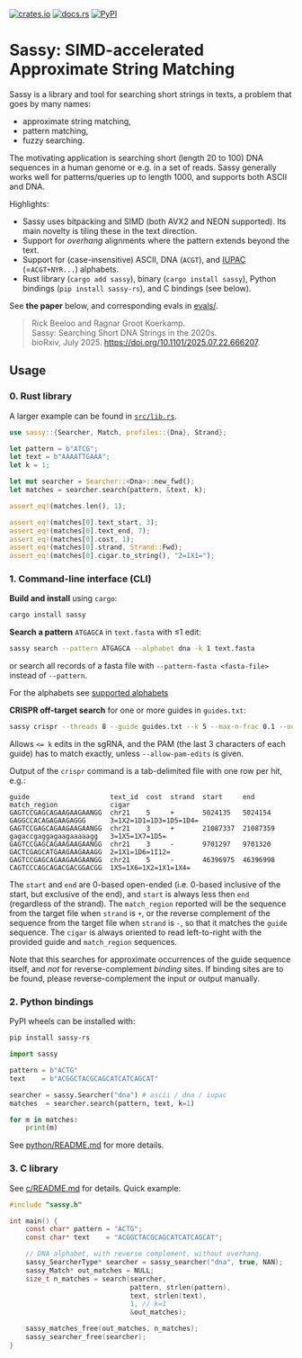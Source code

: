 [![crates.io](https://img.shields.io/crates/v/sassy.svg)](https://crates.io/crates/sassy)
[![docs.rs](https://img.shields.io/docsrs/sassy.svg)](https://docs.rs/sassy)
[![PyPI](https://img.shields.io/pypi/v/sassy-rs.svg)](https://pypi.org/project/sassy-rs/)

# Sassy: SIMD-accelerated Approximate String Matching

Sassy is a library and tool for searching short strings in texts,
a problem that goes by many names:
- approximate string matching,
- pattern matching,
- fuzzy searching.

The motivating application is searching short (length 20 to 100) DNA sequences
in a human genome or e.g. in a set of reads.
Sassy generally works well for patterns/queries up to length 1000,
and supports both ASCII and DNA.

Highlights:
- Sassy uses bitpacking and SIMD (both AVX2 and NEON supported).
  Its main novelty is tiling these in the text direction.
- Support for _overhang_ alignments where the pattern extends beyond the text.
- Support for (case-insensitive) ASCII, DNA (`ACGT`), and
  [IUPAC](https://www.bioinformatics.org/sms/iupac.html) (=`ACGT+NYR...`) alphabets.
- Rust library (`cargo add sassy`), binary (`cargo install sassy`), Python
  bindings (`pip install sassy-rs`), and C bindings (see below).

See **the paper** below, and corresponding evals in [evals/](evals/).

> Rick Beeloo and Ragnar Groot Koerkamp.  
> Sassy: Searching Short DNA Strings in the 2020s.  
> bioRxiv, July 2025.
> https://doi.org/10.1101/2025.07.22.666207.


## Usage

### 0. Rust library

A larger example can be found in [`src/lib.rs`](src/lib.rs).

```rust
use sassy::{Searcher, Match, profiles::{Dna}, Strand};

let pattern = b"ATCG";
let text = b"AAAATTGAAA";
let k = 1;

let mut searcher = Searcher::<Dna>::new_fwd();
let matches = searcher.search(pattern, &text, k);

assert_eq!(matches.len(), 1);

assert_eq!(matches[0].text_start, 3);
assert_eq!(matches[0].text_end, 7);
assert_eq!(matches[0].cost, 1);
assert_eq!(matches[0].strand, Strand::Fwd);
assert_eq!(matches[0].cigar.to_string(), "2=1X1=");
```

### 1. Command-line interface (CLI)

**Build and install** using `cargo`:

```bash
cargo install sassy
```

**Search a pattern** `ATGAGCA` in `text.fasta` with ≤1 edit:
```bash
sassy search --pattern ATGAGCA --alphabet dna -k 1 text.fasta
```
or search all records of a fasta file with `--pattern-fasta <fasta-file>` instead of `--pattern`.

For the alphabets see [supported alphabets](#supported-alphabets)

**CRISPR off-target search** for one or more guides in `guides.txt`:
```bash
sassy crispr --threads 8 --guide guides.txt --k 5 --max-n-frac 0.1 --output hits.tsv hg38.fasta
```

Allows `<= k` edits in the sgRNA, and the PAM (the last 3 characters of each guide) has to match exactly, unless `--allow-pam-edits` is given.

Output of the `crispr` command is a tab-delimited file with one row per hit, e.g.:

```text
guide                    text_id  cost  strand  start     end       match_region             cigar
GAGTCCGAGCAGAAGAAGAANGG  chr21    5     +       5024135   5024154   GAGGCCACAGAGAAGAGGG      3=1X2=1D1=1D3=1D5=1D4=
GAGTCCGAGCAGAAGAAGAANGG  chr21    3     +       21087337  21087359  gagaccgaggagaagaaaaagg   3=1X5=1X7=1D5=
GAGTCCGAGCAGAAGAAGAANGG  chr21    3     -       9701297   9701320   GACTCGAGCATGAAGAAGAAAGG  2=1X1=1D6=1I12=
GAGTCCGAGCAGAAGAAGAANGG  chr21    5     -       46396975  46396998  CAGTCCCAGCAGACGACGGACGG  1X5=1X6=1X2=1X1=1X4=
```

The `start` and `end` are 0-based open-ended (i.e. 0-based inclusive of the
start, but exclusive of the end), and `start` is always less then `end`
(regardless of the strand).  The 
`match_region` reported will be the sequence from the target file when `strand` is `+`, or the reverse complement
of the sequence from the target file when `strand` is `-`, so that it matches the `guide` sequence.
The `cigar` is always oriented to read left-to-right with the provided guide and `match_region` sequences.

Note that this searches for approximate occurrences of the guide
sequence itself, and _not_ for reverse-complement _binding_ sites.
If binding sites are to be found, please reverse-complement the input or output manually.

### 2. Python bindings

PyPI wheels can be installed with:

```bash
pip install sassy-rs 
```

```python
import sassy

pattern = b"ACTG"
text    = b"ACGGCTACGCAGCATCATCAGCAT"

searcher = sassy.Searcher("dna") # ascii / dna / iupac
matches  = searcher.search(pattern, text, k=1)

for m in matches:
    print(m)
```

See [python/README.md](python/README.md) for more details.

### 3. C library

See [c/README.md](c/README.md) for details. Quick example:

```c
#include "sassy.h"

int main() {
    const char* pattern = "ACTG";
    const char* text    = "ACGGCTACGCAGCATCATCAGCAT";

    // DNA alphabet, with reverse complement, without overhang.
    sassy_SearcherType* searcher = sassy_searcher("dna", true, NAN);
    sassy_Match* out_matches = NULL;
    size_t n_matches = search(searcher,
                              pattern, strlen(pattern),
                              text, strlen(text),
                              1, // k=1
                              &out_matches);

    sassy_matches_free(out_matches, n_matches);
    sassy_searcher_free(searcher);
}
```
